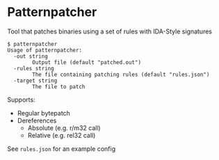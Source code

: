 # Patternpatcher
Tool that patches binaries using a set of rules with IDA-Style signatures

```
$ patternpatcher
Usage of patternpatcher:
  -out string
    	Output file (default "patched.out")
  -rules string
    	The file containing patching rules (default "rules.json")
  -target string
    	The file to patch
```

Supports:
- Regular bytepatch
- Dereferences
	- Absolute (e.g. r/m32 call)
	- Relative (e.g. rel32 call)


See `rules.json` for an example config
